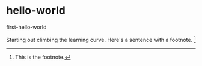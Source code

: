 # hello-world
first-hello-world

Starting out climbing the learning curve. Here's a sentence with a footnote. [^1]

[^1]: This is the footnote.
